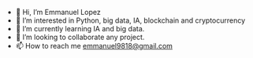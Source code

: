 - 👋 Hi, I’m Emmanuel Lopez
- 👀 I’m interested in Python, big data, IA, blockchain and cryptocurrency
- 🌱 I’m currently learning IA and big data.
- 💞️ I’m looking to collaborate any project.
- 📫 How to reach me emmanuel9818@gmail.com

<!---
EJLN9818/EJLN9818 is a ✨ special ✨ repository because its `README.md` (this file) appears on your GitHub profile.
You can click the Preview link to take a look at your changes.
--->
